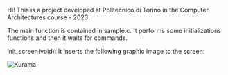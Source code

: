 Hi! This is a project developed at Politecnico di Torino in the Computer Architectures course - 2023.

The main function is contained in sample.c. It performs some initializations  functions and then it waits for commands.

init_screen(void): It inserts the following graphic image to the screen:

![Kurama](https://github.com/Saix17/polito-2023-ca-tamagotchi/assets/32308426/75db73e6-66cb-4027-9132-d7fd3ee8499c)
